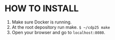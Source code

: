 # HOW TO INSTALL

1. Make sure Docker is running.
2. At the root depository run make.
  `$ ~/cdp25 make`
3. Open your browser and go to `localhost:8080`.
